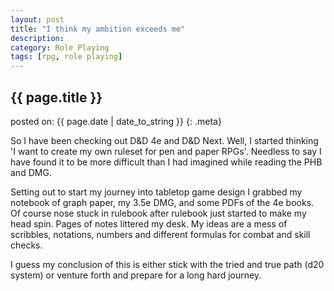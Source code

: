 ```yaml
---
layout: post
title: "I think my ambition exceeds me"
description: 
category: Role Playing
tags: [rpg, role playing]
---
```


## {{ page.title }}

posted on: {{ page.date | date_to_string }}
{: .meta}

So I have been checking out D&D 4e and D&D Next. Well, I started thinking 'I want to create my own ruleset for pen and paper RPGs'. Needless to say I have found it to be more difficult than I had imagined while reading the PHB and DMG. 
<!--more-->

Setting out to start my journey into tabletop game design I grabbed my notebook of graph paper, my 3.5e DMG, and some PDFs of the 4e books. Of course nose stuck in rulebook after rulebook just started to make my head spin. Pages of notes littered my desk.
My ideas are a mess of scribbles, notations, numbers and different formulas for combat and skill checks. 

I guess my conclusion of this is either stick with the tried and true path (d20 system) or venture forth and prepare for a long hard journey.
